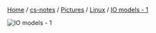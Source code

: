 [Home](https://mengxianbin.github.io) /
[cs-notes](https://mengxianbin.github.io/cs-notes/site) /
[Pictures](https://mengxianbin.github.io/cs-notes/site/Pictures) /
[Linux](https://mengxianbin.github.io/cs-notes/site/Pictures/Linux) /
[IO models - 1](https://mengxianbin.github.io/cs-notes/site/Pictures/Linux/IO%20models%20-%201)

![IO models - 1](https://mengxianbin.github.io/cs-notes/./Pictures/Linux/IO%20models%20-%201.webp)